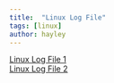 ```yaml
---
title:  "Linux Log File"
tags: [linux]
author: hayley
---
```


[Linux Log File 1](http://blog.naver.com/PostView.nhn?blogId=kdi0373&logNo=220522832069)<br/>
[Linux Log File 2](https://www.google.com/search?q=%2Fvar%2Flog&oq=%2Fvar%2Flog&aqs=chrome..69i57j0l6j69i58.4832j0j7&sourceid=chrome&ie=UTF-8)
